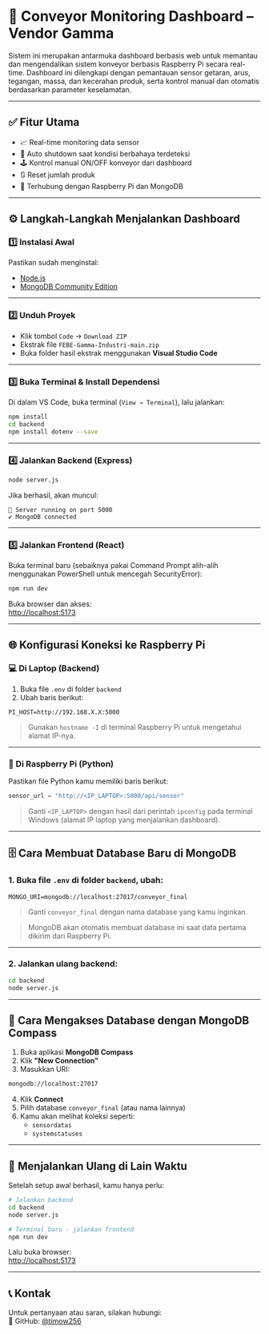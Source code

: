 # 🚀 Conveyor Monitoring Dashboard – Vendor Gamma

Sistem ini merupakan antarmuka dashboard berbasis web untuk memantau dan mengendalikan sistem konveyor berbasis Raspberry Pi secara real-time. Dashboard ini dilengkapi dengan pemantauan sensor getaran, arus, tegangan, massa, dan kecerahan produk, serta kontrol manual dan otomatis berdasarkan parameter keselamatan.

---

## ✅ Fitur Utama

- 📈 Real-time monitoring data sensor
- 🧠 Auto shutdown saat kondisi berbahaya terdeteksi
- 🕹️ Kontrol manual ON/OFF konveyor dari dashboard
- 🔃 Reset jumlah produk
- 🔗 Terhubung dengan Raspberry Pi dan MongoDB

---

## ⚙️ Langkah-Langkah Menjalankan Dashboard

### 1️⃣ Instalasi Awal

Pastikan sudah menginstal:

- [Node.js](https://nodejs.org/)
- [MongoDB Community Edition](https://www.mongodb.com/try/download/community)

---

### 2️⃣ Unduh Proyek

- Klik tombol `Code` → `Download ZIP`
- Ekstrak file `FEBE-Gamma-Industri-main.zip`
- Buka folder hasil ekstrak menggunakan **Visual Studio Code**

---

### 3️⃣ Buka Terminal & Install Dependensi

Di dalam VS Code, buka terminal (`View → Terminal`), lalu jalankan:

```bash
npm install
cd backend
npm install dotenv --save
```

---

### 4️⃣ Jalankan Backend (Express)

```bash
node server.js
```

Jika berhasil, akan muncul:

```
🚀 Server running on port 5000
✔ MongoDB connected
```

---

### 5️⃣ Jalankan Frontend (React)

Buka terminal baru (sebaiknya pakai Command Prompt alih-alih menggunakan PowerShell untuk mencegah SecurityError):

```bash
npm run dev
```

Buka browser dan akses:  
[http://localhost:5173](http://localhost:5173)

---

## 🌐 Konfigurasi Koneksi ke Raspberry Pi

### 💻 Di Laptop (Backend)

1. Buka file `.env` di folder `backend`
2. Ubah baris berikut:

```env
PI_HOST=http://192.168.X.X:5000
```

> Gunakan `hostname -I` di terminal Raspberry Pi untuk mengetahui alamat IP-nya.

---

### 🍓 Di Raspberry Pi (Python)

Pastikan file Python kamu memiliki baris berikut:

```python
sensor_url = "http://<IP_LAPTOP>:5000/api/sensor"
```

> Ganti `<IP_LAPTOP>` dengan hasil dari perintah `ipconfig` pada terminal Windows (alamat IP laptop yang menjalankan dashboard).

---

## 🗄️ Cara Membuat Database Baru di MongoDB

### 1. Buka file `.env` di folder `backend`, ubah:

```env
MONGO_URI=mongodb://localhost:27017/conveyor_final
```

> Ganti `conveyor_final` dengan nama database yang kamu inginkan.

> MongoDB akan otomatis membuat database ini saat data pertama dikirim dari Raspberry Pi.

---

### 2. Jalankan ulang backend:

```bash
cd backend
node server.js
```

---

## 🧭 Cara Mengakses Database dengan MongoDB Compass

1. Buka aplikasi **MongoDB Compass**
2. Klik **"New Connection"**
3. Masukkan URI:

```bash
mongodb://localhost:27017
```

4. Klik **Connect**
5. Pilih database `conveyor_final` (atau nama lainnya)
6. Kamu akan melihat koleksi seperti:
   - `sensordatas`
   - `systemstatuses`

---

## 🔁 Menjalankan Ulang di Lain Waktu

Setelah setup awal berhasil, kamu hanya perlu:

```bash
# Jalankan backend
cd backend
node server.js
```

```bash
# Terminal baru - jalankan frontend
npm run dev
```

Lalu buka browser:  
[http://localhost:5173](http://localhost:5173)

---

## 📞 Kontak

Untuk pertanyaan atau saran, silakan hubungi:  
👤 GitHub: [@timow256](https://github.com/timow256)
